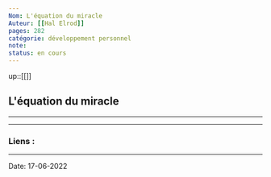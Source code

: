 ```yaml
---
Nom: L'équation du miracle
Auteur: [[Hal Elrod]]
pages: 282 
catégorie: développement personnel
note:
status: en cours
---
```


up::[[]]

## L'équation du miracle

---




---
### Liens :

---

Date: 17-06-2022